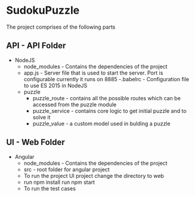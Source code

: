 # SudokuPuzzle

The project comprises of the following parts
## API - API Folder
- NodeJS
	- node_modules - Contains the dependencies of the project
  - app.js - Server file that is used to start the server. Port is configurable currently it runs on 8885
  -.babelrc - Configuration file to use ES 2015 in NodeJS
  - puzzle
    - puzzle_route - contains all the possible routes which can be accessed from the puzzle module
    - puzzle_service - contains core logic to get initial puzzle and to solve it
    - puzzle_value - a custom model used in bulding a puzzle
## UI - Web Folder
- Angular
  - node_modules - Contains the dependencies of the project
  - src - root folder for angular project
  - To run the project UI project change the directory to web
  - run npm install run npm start
  - To run the test cases
